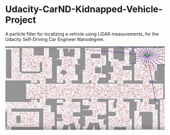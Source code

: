 # Udacity-CarND-Kidnapped-Vehicle-Project
A particle filter for localizing a vehicle using LiDAR measurements, for the Udacity Self-Driving Car Engineer Nanodegree.

<img src='https://github.com/leeping-ng/Udacity-CarND-Kidnapped-Vehicle-Project/blob/master/images/Particle%20Filter%20Diagram.png'>
